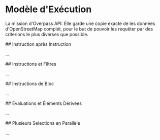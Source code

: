 Modèle d'Exécution
==================

La mission d'Overpass API:
Elle garde une copie exacte de les données d'OpenStreetMap complét,
pour le but de pouvoir les requêter par des criterions le plus diverses que possible.

<a name="sequential"/>
## Instruction après Instruction

...
<!--
Die meisten fortgeschrittenen Anwendungsfälle für Abfragen erfordern relative Auswahlen.
Ein gutes Beispiel sind Supermärkte,
die nahe an einem Bahnhof liegen.
Die Supermärkte sind mit den Bahnhöfen nur dadurch verbunden,
dass sie räumlich nahe beieinander sind.

Dem Satzbau zufolge suchen wir eigentlich erst Supermärkte,
suchen dann an jedem Supermarkt nach Bahnhöfen in der Nähe
und behalten nur Supermärkte in der Auswahl, bei denen wir einen Bahnhof gefunden haben.
Diese Herangehensweise führt bei natürlicher Sprache schnell zu Relativsatzungetümen;
auch in formaler Sprache wird das nicht besser.

Daher folgt die Abfragesprache der Ovepass API stattdessen einem Schritt-für-Schritt-Paradigma,
der sogenannten _imperativen Programmierung_.
Zu jedem Zeitpunkt wird nur eine überschaubare Aufgabe gelöst,
und die komplexe Aufgabe durch Aneinanderreihung bewältigt.
Das Herangehen ist dann wie folgt:

* Wähle alle Bahnhöfe im Zielgebiet aus
* Ersetze die Auswahl durch alle Supermärkte in der Nähe dieser Bahnhöfe
* Gib die Liste der Supermärkte aus

Das ergibt Zeile für Zeile folgende Abfrage.
Sie können sie jetzt [ausführen](https://overpass-turbo.eu/?lat=51.4775&lon=0.0&zoom=13&Q=nwr%5Bpublic_transport%3Dstation%5D%28%7B%7Bbbox%7D%7D%29%3B%0Anwr%5Bshop%3Dsupermarket%5D%28around%3A100%29%3B%0Aout%20center%3B):

    nwr[public_transport=station]({{bbox}});
    nwr[shop=supermarket](around:100);
    out center;

Die Details der Syntax werden später erläutert.

Für einfachere Fälle mag man zwar eine noch einfachere Syntax wünschen,
aber die entstehende Zwei-Zeilen-Lösung spiegelt die klare Aufgabenteilung wider:

    nwr[shop=supermarket]({{bbox}});
    out center;

- Die Auswahlanweisung oder -anweisungen legen fest, _was_ ausgegeben wird.
- Die Ausgabeanweisung _out_ legt fest, _wie_ die angewählten Objekte ausgegeben werden. Details dazu bei den [Ausgabeformaten](../targets/formats.md#faithful)
-->

<a name="statements"/>
## Instructions et Filtres 

...
<!--
Wir vergleichen die Abfrage nach einfach nur den Supermärkten im Sichtbarkeitsbereich

    nwr[shop=supermarket]({{bbox}});
    out center;

mit der obigen Abfrage

    nwr[public_transport=station]({{bbox}});
    nwr[shop=supermarket](around:100);
    out center;

um die einzelnen Komponenten zu identifizieren.

Das wichtigste Zeichen ist das Semikolon; es beendet jeweils ein _Statement_.
Zeilenumbrüche, Leerzeichen (und Tabulatoren) sind dafür und auch für die Syntax insgesamt irrelevant.
Diese _Statements_ werden nacheinander in der Reihenfolge ausgeführt,
in der sie aufgeschrieben sind.
Im beiden Abfragen gibt es also zusammen vier Statements:

* ``nwr[shop=supermarket]({{bbox}});``
* ``nwr[public_transport=station]({{bbox}});``
* ``nwr[shop=supermarket](around:100);``
* ``out center;``

Das Statement ``out center`` ist ein Ausgabestatement ohne weitere Unterstrukturen.
Die Möglichkeiten, das Ausgabeformat zu steuern, werden im Abschnitt [Datenformate](../targets/formats.md) thematisiert.

Die übrigen _Statements_ sind alle _query_-Statements, d.h. sie dienen dazu Objekte anzuwählen.
Dies gilt für alle mit ``nwr`` beginnenden Statements und weitere spezielle Schlüsselwörter.
Sie haben hier mehrfach auftretende Unterstrukturen:

* ``[shop=supermarket]`` und ``[public_transport=station]``
* ``({{bbox}})``
* ``(around:100)``

Alle Unterstrukturen eines _query_-Statements filtern die anzuwählenden Objekte und heißen daher _Filter_.
Es ist möglich, beliebig viele Filter in einem Statement zu kombinieren;
das _query_-Statement wählt genau solche Objekte an,
die alle Filter erfüllen.
Die Reihenfolge der Filter spielt keine Rolle,
denn die Filter eines Statements werden gleichzeitig angewendet.

Während ``[shop=supermarket]`` und ``[public_transport=station]`` alle Objekte zulassen,
die ein spezifisches Tag besitzen (Supermärkte im einen Fall, Bahnhöfe im anderen),
dienen ``({{bbox}})`` und ``(around:100)`` der räumlichen Filterung.

Der Filter ``({{bbox}})`` lässt genau solche Objekte zu,
die ganz oder teilweise in der übergebenen Bounding-Box liegen.

Etwas komplizierter arbeitet ``(around:100)``.
Es benötigt eine Vorgabe und lässt genau alle Objekte zu,
die zu irgendeinem der Vorgabe-Objekte einen Abstand von höchstens 100 Metern haben.
-->

<a name="block_statements"/>
## Instructions de Bloc

...
<!--
Wie kann man eine Oder-Verknpüfung erreichen?
[Auf diese Weise](https://overpass-turbo.eu/?lat=51.4775&lon=0.0&zoom=14&Q=%28%0A%20%20nwr%5Bpublic%5Ftransport%3Dstation%5D%28%7B%7Bbbox%7D%7D%29%3B%0A%20%20nwr%5Bshop%3Dsupermarket%5D%28%7B%7Bbbox%7D%7D%29%3B%0A%29%3B%0Aout%20center%3B) findet man alle Objekte, die ein Supermarkt _oder_ ein Bahnhof sind:

    (
      nwr[public_transport=station]({{bbox}});
      nwr[shop=supermarket]({{bbox}});
    );
    out center;

Hier bilden die beiden _query_-Statements einen Block innerhalb einer größeren Struktur.
Die durch die Klammern gekennzeichnete Struktur heißt daher _Block-Statement_.

Diese spezielle Block-Struktur heißt _union_,
und sie dient dazu, mehrere Statements so zu verknüpfen,
dass sie alle Objekte anwählt,
die in irgendeinem der Statements im Block gefunden werden.
Es muss mindestens eine und es können beliebig viele Statements im Block stehen.

Es gibt zahlreiche weitere Block-Statements:

* Das Block-Statement _difference_ erlaubt, eine Auswahl aus einer anderen auszuschneiden.
* _if_ führt seinen Block nur aus, wenn die im Kopf stehende Bedingung erfüllt ist.
  Auch ein zweite _else_-Block ist möglich.
* _foreach_ führt seinen Block einmal pro Objekt in seiner Eingabe aus.
* _for_ fasst die Objekte erst zu Gruppen zusammen und führt dann seinen Block einmal pro Gruppe aus.
* _complete_ erfüllt Aufgaben einer _while_-Schleife.
* Weitere Block-Statements erlauben es, gelöschte oder überholte Daten wieder zurückzuholen.
-->

<a name="evaluators"/>
## Evaluations et Éléments Dérivées

...
<!--
Nicht geklärt ist damit,
wie im Block-Statement _if_ oder auch _for_ die Bedingungen formuliert werden können.

Der dafür genutzte Mechanismus hilft aber auch für andere Aufgaben.
Man kann damit z.B. eine [Liste aller Straßennamen](https://overpass-turbo.eu/?lat=51.4775&lon=0.0&zoom=16&Q=%5Bout%3Acsv%28name%29%5D%3B%0Away%5Bhighway%5D%28%7B%7Bbbox%7D%7D%29%3B%0Afor%20%28t%5B%22name%22%5D%29%0A%7B%0A%20%20make%20Beispiel%20name%3D%5F%2Eval%3B%0A%20%20out%3B%0A%7D) in einem Gebiet erstellen.
(Die Meldung _Nur unstrukturierte Daten erhalten_ ist normal,
da Overpass Turbo zwar JSON und XML, aber kein CSV verarbeiten kann.
CSV ist jedoch das für eine Liste oder Tabelle nötige Format.
Klicken Sie bitte oben rechts auf den Reiter _Daten_
bzw. auf Mobiltelefonen scrollen Sie bitte nach unten.)

    [out:csv(name)];
    way[highway]({{bbox}});
    for (t["name"])
    {
      make Beispiel name=_.val;
      out;
    }

Die Zeilen 2 und 6 enthalten die einfachen Statements ``way[highway]({{bbox}})`` bzw. ``out``.
Mit ``[out:csv(name)]`` in Zeile 1 wird das Ausgabeformat gesteuert ([siehe dort](../targets/csv.md)).
Die Zeilen 3, 4 und 7 bilden das Block-Statement ``for (t["name"])``;
dieses muss wissen, nach welchem Kriterium es gruppieren soll.

Dies wird durch den _Evaluator_ ``t["name"]`` beantwortet.
Ein _Evaluator_ ist ein Ausdruck,
der im Rahmen der Ausführung eines Statements ausgewertet sind.

Hier handelt es sich um einen Ausdruck, der pro Element ausgewertet wird,
da _for_ pro Element Informationen benötigt.
Der Ausdruck ``t["name"]`` wertet zu einem Objekte den Wert von dessen Tag mit Schlüssel _name_ aus.
Hat das Objekt kein Tag mit Schlüssel _name_,
so liefert der Ausdruck eine leere Zeichenkette als Wert.

Zeile 5 enthält mit ``_.val`` ebenfalls einen _Evaluator_.
Hier geht es darum, den auszugebenden Wert zu erzeugen.
Das Statement _make_ erzeugt stets nur ein Objekt aus potentiell vielen Objekten,
daher darf der Wert von ``_.val`` nicht von einzelnen Objekten abhängen.
Der Evalutor ``_.val`` liefert innerhalb einer Schleife den Wert des aktuellen Schleifenausdrucks,
hier also den Wert des Tags _name_ aller hier einschlägigen Objekte.

Wenn ein unabhängiger Wert erwartet, aber ein objektabhängiger Wert angegeben wird,
führt dies zu einer Fehlermeldung.
Das passiert z.B., wenn wir uns die Längen der Straßen ausgeben lassen wollten:
[Probieren](https://overpass-turbo.eu/?lat=51.4775&lon=0.0&zoom=16&Q=%5Bout%3Acsv%28length%2Cname%29%5D%3B%0Away%5Bhighway%5D%28%7B%7Bbbox%7D%7D%29%3B%0Afor%20%28t%5B%22name%22%5D%29%0A%7B%0A%20%20make%20Beispiel%20name%3D%5F%2Eval%2Clength%3Dlength%28%29%3B%0A%20%20out%3B%0A%7D) Sie es bitte aus:

    [out:csv(length,name)];
    way[highway]({{bbox}});
    for (t["name"])
    {
      make Beispiel name=_.val,length=length();
      out;
    }

Die verschiedene Segmente einer Straße gleichen Namens können verschiedene Längen haben.
Wir können dies beheben, indem wir vorgeben, auf welche Art die Objekte zusammengefasst werden sollen.
Häufig möchte man [eine Liste](https://overpass-turbo.eu/?lat=51.4775&lon=0.0&zoom=16&Q=%5Bout%3Acsv%28length%2Cname%29%5D%3B%0Away%5Bhighway%5D%28%7B%7Bbbox%7D%7D%29%3B%0Afor%20%28t%5B%22name%22%5D%29%0A%7B%0A%20%20make%20Beispiel%20name%3D%5F%2Eval%2Clength%3Dset%28length%28%29%29%3B%0A%20%20out%3B%0A%7D):

    [out:csv(length,name)];
    way[highway]({{bbox}});
    for (t["name"])
    {
      make Beispiel name=_.val,length=set(length());
      out;
    }

In diesem speziellen Fall dürfte aber Summieren [sinnvoller sein](https://overpass-turbo.eu/?lat=51.4775&lon=0.0&zoom=16&Q=%5Bout%3Acsv%28length%2Cname%29%5D%3B%0Away%5Bhighway%5D%28%7B%7Bbbox%7D%7D%29%3B%0Afor%20%28t%5B%22name%22%5D%29%0A%7B%0A%20%20make%20Beispiel%20name%3D%5F%2Eval%2Clength%3Dsum%28length%28%29%29%3B%0A%20%20out%3B%0A%7D):

    [out:csv(length,name)];
    way[highway]({{bbox}});
    for (t["name"])
    {
      make Beispiel name=_.val,length=sum(length());
      out;
    }

Das Statement _make_ erzeugt immer genau ein neues Objekt, ein sogenanntes _Derived_ (von englisch: abgeleitet).
Warum überhaupt ein Objekt, warum nicht einfach ein OpenStreetMap-Objekt?
Die Gründe dafür variieren von Anwendung zu Anwendung:
hier brauchen wir etwas, das wir ausgeben können.
In anderen Fällen möchte man Tags von OpenStreetMap-Objekten ändern und entfernen
oder die Geometrie des OpenStreetMap-Objekts vereinfachen
oder braucht einen Träger für spezielle Information.
Scheinbare OpenStreetMap-Objekte müssen den Regeln für OpenStreetMap-Objekte folgen
und lassen daher viele hilfreiche Freiheiten nicht zu.
Vor allem aber könnten sie mit echten OpenStreetMap-Objekten verwechselt und irrtümlich hochgeladen werden.

Die erzeugten Objekte können Sie sehen, wenn Sie als Ausgabeformat es bei XML [belassen](https://overpass-turbo.eu/?lat=51.4775&lon=0.0&zoom=16&Q=way%5Bhighway%5D%28%7B%7Bbbox%7D%7D%29%3B%0Afor%20%28t%5B%22name%22%5D%29%0A%7B%0A%20%20make%20Beispiel%20name%3D%5F%2Eval%2Clength%3Dsum%28length%28%29%29%3B%0A%20%20out%3B%0A%7D):

    way[highway]({{bbox}});
    for (t["name"])
    {
      make Beispiel name=_.val,length=sum(length());
      out;
    }
-->

<a name="sets"/>
## Plusieurs Selections en Parallèle

...
<!--
In vielen Fällen kommt man aber mit einer einzigen Auswahl nicht aus.
Daher können Auswahlen auch in benannten Variablen abgelegt
und so mehrere Auswahl gleichzeitig behalten werden.

Wir wollen alle Objekte der einen Art finden,
die nicht in der Nähe von Objekten der anderen Art sind.
Praxisnähere Beispiel sind dabei häufig eher Suche nach Fehlern,
z.B. Bahnsteige ohne Gleise oder Adressen ohne Straße.
Wir werden uns aber jetzt nicht mit Feinheiten des Taggings auseinandersetzen.

Wir ermitteln daher alle Supermärkte,
die [nicht in der Nähe](https://overpass-turbo.eu/?lat=51.4775&lon=0.0&zoom=14&Q=nwr%5Bpublic%5Ftransport%3Dstation%5D%28%7B%7Bbbox%7D%7D%29%2D%3E%2Eall%5Fstations%3B%0A%28%0A%20%20nwr%5Bshop%3Dsupermarket%5D%28%7B%7Bbbox%7D%7D%29%3B%0A%20%20%2D%20nwr%2E%5F%28around%2Eall%5Fstations%3A300%29%3B%0A%29%3B%0Aout%20center%3B) von Bahnhöfen sind:

    nwr[public_transport=station]({{bbox}})->.all_stations;
    (
      nwr[shop=supermarket]({{bbox}});
      - nwr._(around.all_stations:300);
    );
    out center;

In Zeile 3 wählt das Statement ``nwr[shop=supermarket]({{bbox}})`` alle Supermärkte in der Bounding-Box aus.
Wir wollen davon eine Teilmenge abziehen und verwendet daher ein Block-Statement vom Typ _difference_;
dieses ist an den drei Komponenten ``(`` in Zeile 3, ``-`` in Zeile 4 und ``);`` in Zeile 5 zu erkennen.

Wir müssen Supermärkte in der Nähe von Bahnhöfen auswählen.
Dazu müssen wir wie oben vorher die Bahnhöfe gewählt haben;
wir brauchen aber auch alle Supermärkte als Auswahl.
Daher leiten wir die Auswahl der Bahnhöfe durch die getrennte _Set-Variable_ ``all_stations``.
Sie wird in Zeile 1 von einem gewöhnlichen Statement ``nwr[public_transport=station]({{bbox}})`` mittels der Syntax ``->.all_stations`` in eben diese Variable geleitet.
Der Zusatz ``.all_stations`` in ``(around.all_stations:300)`` sorgt dann dafür,
dass diese Variable als Quelle anstelle der letzten Auswahl verwendet wird.

Damit wäre ``nwr[shop=supermarket]({{bbox}})(around.all_stations:300)`` das richtige Statement,
um die genau zu entfernenen Supermärkte anzuwählen.
Zur Verkürzung der Laufzeit nutzen wir aber lieber die Auswahl des unmittelbar vorhergehenden Statements in Zeile 3 - dort stehen ja genau die Supermärkte in der Bounding-Box drin.
Dies passiert mittels des _Conditionals_ ``._``.
Es schränkt die Auswahl auf solche Ergebnisse ein,
die beim Start des Statements in der Eingabe stehen.
Da wir hier die Standardeingabe benutzt haben,
sprechen wir sie über ihren Namen ``_`` (einfacher Unterstrich) an.

Der Ablauf mit Datenfluss nocheinmal im Detail:

* Vor Beginn der Ausführung sind alle Auswahlen leer.
* Zuerst wird Zeile 1 ausgeführt.
  Wegen ``->.all_stations`` sind danach alle Bahnhöfe als ``all_stations`` ausgewählt;
  die Standardauswahl bleibt dagegen leer.
* Zeilen 2 bis 5 sind ein Block-Statement vom Typ _difference_,
  und dieses führt zunächst seinen Ausweisungblock aus.
  Daher wird als nächstes Zeile 3 ``nwr[shop=supermarket]({{bbox}})`` ausgeführt.
  Zeile 3 hat keine Umleitung,
  so dass danach alle Supermärkte in der Standard-Auswahl ausgewählt sind.
  Die Auswahl ``all_stations`` wird nicht erwähnt und bleibt daher erhalten.
* Das Block-Statement _difference_ greift das Ergebnis seines ersten Operanden ab,
  also von Zeile 3.
* Zeile 4 benutzt die Standarauswahl per ``._`` als Einschränkung für sein Ergebnis,
  und zusätzlich wird per ``(around.all_stations:300)`` die Auswahl ``all_stations`` als Quelle für die Umkreissuche _around_ herangezogen.
  Das Ergebnis ist die neue Standard-Auswahl und ersetzt daher die vorherige Standard-Auswahl.
  Die Auswahl ``all_stations`` bleibt unverändert.
* Das Block-Statement _difference_ greift das Ergebnis seines ersten Operanden ab,
  also von Zeile 4.
* Das Block-Statement _difference_ bildet jetzt die Differenz der beiden abgegriffenen Ergebnisse.
  Da nichts anderes gefordert ist, wird das Ergebnis die neue Standard-Auswahl.
  Die Auswahl ``all_stations`` bleibt nach wie vor unverändert.
* Zuletzt wird Zeile 5 ausgeführt.
  Ohne besondere Angabe verwendet ``out`` als Quelle die Standard-Auswahl.
-->
